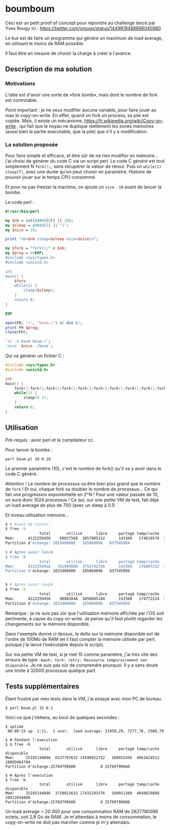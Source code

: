 # boumboum

Ceci est un petit proof of concept pour répondre au challenge lancé par Yves Rougy ici : https://twitter.com/yrougy/status/1449819488896040960

Le but est de faire un programme qui génère un maximum de load average, en utilisant le moins de RAM possible.

Il faut être en mesure de choisir la charge à créer à l'avance.

## Description de ma solution

### Motivations

L'idée est d'avoir une sorte de «fork bomb», mais dont le nombre de fork est controlable.

Point important : je ne veux modifier aucune variable, pour faire jouer au max le copy-on-write.
En effet, quand on fork un process, sa pile est copiée. Mais, il existe un mécanisme, https://fr.wikipedia.org/wiki/Copy-on-write ,
qui fait que le noyau ne duplique réellement les zones mémoires (aussi bien la partie executable, que la pile) que s'il y a modification.

### La solution proposée

Pour faire simple et efficace, et être sûr de ne rien modifier en mémoire... j'ai choisi de générer du code C via un script perl.
Le code C généré est tout simplement N `fork();`, sans récupérer la valeur de retour.
Puis un `while(1) sleep(T)`, avec une durée qu'on peut choisir en paramètre. Histoire de pouvoir jouer sur le temps CPU consommé.

Et pour ne pas freezer la machine, on ajoute un `nice -19` avant de lancer la bombe.

Le code perl :

```perl
#!/usr/bin/perl

my $nb = int($ARGV[0]) || 100;
my $sleep = $ARGV[1] || '1';
my $nice = 19;

print "nb=$nb sleep=$sleep nice=$nice\n";

my $fork = "fork();" x $nb;
my $prog = <<EOF;
#include <sys/types.h>
#include <unistd.h>

int
main() {
	$fork
	while(1) {
		sleep($sleep);
	}
	return 0;
}

EOF

open(FH, '>', 'boum.c') or die $!;
print FH $prog;
close(FH);

`cc -o boum boum.c`;
`nice -$nice ./boum`;
```

Qui va générer un fichier C :

```C
#include <sys/types.h>
#include <unistd.h>

int
main() {
	fork();fork();fork();fork();fork();fork();fork();fork();fork();fork();
	while(1) {
		sleep(0.1);
	}
	return 0;
}
```

## Utilisation

Pré-requis : avoir perl et le compilateur cc.

Pour lancer la bombe :

```shell
perl boum.pl 10 0.10
```

Le premier paramètre (10), c'est le nombre de fork() qu'il va y avoir dans le code C généré.

Attention ! Le nombre de processus va être bien plus grand que le nombre de `fork` !
Et oui, chaque fork va doubler le nombre de processus... Ce qui fait une progression exponentielle en 2^N !
Pour une valeur passée de 10, on aura donc 1024 processus !
Ce qui, sur une petite VM de test, fait déjà un load average de plus de 700 (avec un sleep à 0.1).


Et niveau utilisation mémoire...

```bash
$ # Avant de lancer.
$ free -b
               total       utilisé      libre     partagé tamp/cache   disponible
Mem:      4122259456    89837568  3857805312      143360   174616576  3817267200
Partition d'échange: 1023406080   185860096   837545984

$ # Après avoir lancé
$ free -b
               total       utilisé      libre     partagé tamp/cache   disponible
Mem:      4122259456   191909888  3753742336      143360   176607232  3714199552
Partition d'échange: 1023406080   185860096   837545984


$ # Après avoir coupé
$ free -b
               total       utilisé      libre     partagé tamp/cache   disponible
Mem:      4122259456    90882048  3856605184      143360   174772224  3816144896
Partition d'échange: 1023406080   185860096   837545984

```

Remarque : je ne suis pas sûr que l'utilisation mémoire affichée par l'OS soit pertinente, à cause du copy on write.
Je pense qu'il faut plutôt regarder les changements sur la mémoire disponible.

Dans l'exemple donné ci dessus, le delta sur la mémoire disponible est de l'ordre de 100Mo de RAM (et il faut compter la mémoire utilisée par perl, puisque j'ai lancé l'exécutable depuis le script). 

Sur ma petite VM de test, si je met 15 comme paramètre, j'ai très vite des erreurs de type
`-bash: fork: retry: Ressource temporairement non disponible`.
Je ne suis pas sûr de comprendre pourquoi. Il y a sans doute une limite à 32000 processus quelque part.


## Tests supplémentaires

Étant frustré par mes tests dans la VM, j'ai essayé avec mon PC de bureau.

```shell
$ perl boum.pl 15 0.1
```

Voici ce que j'obtiens, au bout de quelques secondes :

```shell
$ uptime
 00:09:15 up  1:11,  1 user,  load average: 21958,29, 7277,78, 2580,78

$ # Pendant l'execution
$ $ free -b
               total       utilisé      libre     partagé tamp/cache   disponible
Mem:     25192144896  6537797632 14590922752   160915456  4063424512 18085064704
Partition d'échange:25769799680           0 25769799680

$ # Après l'execution
$ free -b
               total       utilisé      libre     partagé tamp/cache   disponible
Mem:     25192144896  3710021632 17432293376   160911360  4049829888 20912844800
Partition d'échange:25769799680           0 25769799680

```

Un load average > 20 000 pour une consommation RAM de 2827780096 octets, soit 2,8 Go de RAM.
Je m'attendais à moins de consommation, le copy-on-write ne doit pas marcher comme je m'y attendais.
